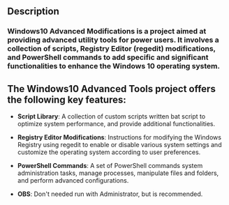 ## Description

### Windows10 Advanced Modifications is a project aimed at providing advanced utility tools for power users. It involves a collection of scripts, Registry Editor (regedit) modifications, and PowerShell commands to add specific and significant functionalities to enhance the Windows 10 operating system.

## The Windows10 Advanced Tools project offers the following key features:

- **Script Library**:  A collection of custom scripts written bat script to optimize system performance, and provide additional functionalities.

- **Registry Editor Modifications**: Instructions for modifying the Windows Registry using regedit to enable or disable various system settings and customize the operating system according to user preferences.

- **PowerShell Commands**: A set of PowerShell commands system administration tasks, manage processes, manipulate files and folders, and perform advanced configurations.

- **OBS**: Don't needed run with Administrator, but is recommended.
